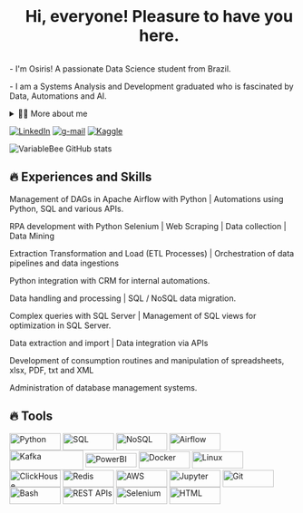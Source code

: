 <!--título-->
<div id="user-content-toc">
  <ul align="center">
    <summary><h1 style="display: inline-block">Hi, everyone! Pleasure to have you here.</h1></summary>
</div>

<!-- Presentation -->
<p>
  - I'm Osiris! A passionate Data Science student from Brazil.
</p>
</p>
  - I am a Systems Analysis and Development graduated who is fascinated by Data, Automations and AI.

  </p>


<!-- Dropdown -->
<details>
  <summary>👨‍💻 More about me</summary>
</p>
  I studied Engineering at the Federal University of Ceará, and in the end of the second year of the course I embarked on an exchange experience in Canada :canada: for a few months to improve my English skills, and when I returned 
  I realized that my place was in technology, so I interrupted my degree, which was in progress, to follow this great desire to build impactful solutions through technology  </p>

 I aim to deepen my knowledge to boost my performance in the corporate context which I work, as well as to further qualify myself in the data field, especially in Data Science with Machine Learning and Data Engineering with Big Data, which are areas I dedicate my time and commitment in.
</details>

<!-- Links -->
[![LinkedIn](https://img.shields.io/badge/LinkedIn-0077B5?style=for-the-badge&logo=linkedin&logoColor=white)](https://www.linkedin.com/in/osiriscastro/)
[![g-mail](https://img.shields.io/badge/Gmail-D14836?style=for-the-badge&logo=gmail&logoColor=white)](mailto:osirisdatantech@gmail.com)
[![Kaggle](https://img.shields.io/badge/Kaggle-20BEFF?style=for-the-badge&logo=Kaggle&logoColor=white)](https://www.kaggle.com/osirisdatascience)



<!-- GithubStats -->
![VariableBee GitHub stats](https://github-readme-stats.vercel.app/api?username=osirisdatascience&show_icons=true&theme=gotham)



## 🔥 Experiences and Skills
<!-- Sklls: Programming Languages -->
  <div style="flex-basis: 48%;">
    <p>Management of DAGs in Apache Airflow with Python | Automations using Python, SQL and various APIs.</p>
    <p>RPA development with Python Selenium | Web Scraping | Data collection | Data Mining</p>
    <p>Extraction Transformation and Load (ETL Processes) | Orchestration of data pipelines and data ingestions</p>
    <p>Python integration with CRM for internal automations.</p>
    <p>Data handling and processing | SQL / NoSQL data migration.</p>
    <p>Complex queries with SQL Server | Management of SQL views for optimization in SQL Server.</p>
    <p>Data extraction and import | Data integration via APIs</p>
    <p>Development of consumption routines and manipulation of spreadsheets, xlsx, PDF, txt and XML</p>
    <p>Administration of database management systems.</p>
  </div>
  
## 🔥 Tools 
  <!-- Skills: Tools & Frameworks -->
  <div style="flex-basis: 48%;">
      <img align="center" alt="Python" height="30" width="90" src="https://img.shields.io/badge/Python-14354C?style=for-the-badge&logo=python&logoColor=white">
      <img align="center" alt="SQL" height="30" width="90" src="https://img.shields.io/badge/SQL-003B57?style=for-the-badge&logo=postgresql&logoColor=white">
      <img align="center" alt="NoSQL" height="30" width="90" src="https://img.shields.io/badge/NoSQL-4A4A55?style=for-the-badge&logo=mongodb&logoColor=white">
      <img align="center" alt="Airflow" height="30" width="90" src="https://img.shields.io/badge/Airflow-017CEE?style=for-the-badge&logo=Apache%20Airflow&logoColor=white">
      <img align="center" alt="Kafka" height="35" width="130" src="https://img.shields.io/badge/Apache%20Kafka-231F20?style=for-the-badge&logo=apache-kafka&logoColor=white">
      <img align="center" alt="PowerBI" height="25" width="90" src="https://img.shields.io/badge/-PowerBI-black?style=flat-square&logo=microsoft&logoColor=red">
      <img align="center" alt="Docker" height="30" width="90" src="https://img.shields.io/badge/-Docker-black?style=flat-square&logo=docker">
      <img align="center" alt="Linux" height="30" width="90" src="https://img.shields.io/badge/-Linux-black?style=flat-square&logo=linux">
      <img align="center" alt="ClickHouse" height="30" width="90" src="https://img.shields.io/badge/ClickHouse-FFCC01?style=for-the-badge&logo=clickhouse&logoColor=black">
      <img align="center" alt="Redis" height="30" width="90" src="https://img.shields.io/badge/Redis-DC382D?style=for-the-badge&logo=redis&logoColor=white">
      <img align="center" alt="AWS" height="30" width="90" src="https://img.shields.io/badge/AWS-232F3E?style=for-the-badge&logo=amazon-aws&logoColor=white">
      <img align="center" alt="Jupyter" height="30" width="90" src="https://img.shields.io/badge/Jupyter-F37626?style=for-the-badge&logo=Jupyter&logoColor=white">
      <img align="center" alt="Git" height="30" width="90" src="https://img.shields.io/badge/Git-F05032?style=for-the-badge&logo=git&logoColor=white">
      <img align="center" alt="Bash" height="30" width="90" src="https://img.shields.io/badge/Bash-4EAA25?style=for-the-badge&logo=gnu-bash&logoColor=white">
      <img align="center" alt="REST APIs" height="30" width="90" src="https://img.shields.io/badge/REST%20APIs-008FC7?style=for-the-badge&logo=api&logoColor=white">
      <img align="center" alt="Selenium" height="30" width="90" src="https://img.shields.io/badge/Selenium-43B02A?style=for-the-badge&logo=selenium&logoColor=white">
      <img align="center" alt="HTML" height="30" width="90" src="https://img.shields.io/badge/-HTML5-black?style=flat-square&logo=HTML5">
    
  </div>

  

